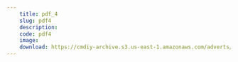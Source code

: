 ```yaml
---
    title: pdf_4
    slug: pdf4
    description:
    code: pdf4
    image:
    download: https://cmdiy-archive.s3.us-east-1.amazonaws.com/adverts/documents/pdf_4.html
---
```

<!-- Content of the page -->

##
        